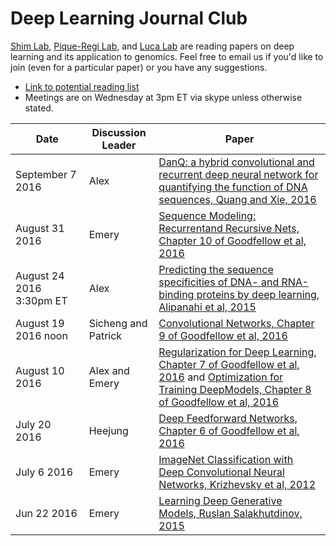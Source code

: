 # Deep Learning Journal Club

[Shim Lab](http://heejungshim.org), [Pique-Regi Lab](http://www.genetics.wayne.edu/faculty/roger-pique-regi), and [Luca Lab](http://www.lucalab.wayne.edu/HOME.html) are reading papers on deep learning and its application to genomics. Feel free to email us if you'd like to join (even for a particular paper) or you have any suggestions.

* [Link to potential reading list](https://docs.google.com/document/d/1HaVtmNYHJ3As_BC5x1VT4T9D_P4OOpqeWRPWlvg18F0/edit?usp=sharing)
* Meetings are on Wednesday at 3pm ET via skype unless otherwise stated.


| Date        | Discussion Leader     | Paper  |
| ------------|-----------------------| ----- |
|September 7 2016 |  Alex              |[DanQ: a hybrid convolutional and recurrent deep neural network for quantifying the function of DNA sequences, Quang and Xie, 2016](http://nar.oxfordjournals.org/content/44/11/e107)|
|August 31 2016 |  Emery                |[Sequence Modeling: Recurrentand Recursive Nets, Chapter 10 of Goodfellow et al, 2016](http://www.deeplearningbook.org/contents/rnn.html)|
|August 24 2016 3:30pm ET |  Alex                |[Predicting the sequence specificities of DNA- and RNA-binding proteins by deep learning,  Alipanahi et al, 2015](http://www.nature.com/nbt/journal/v33/n8/full/nbt.3300.html)|
|August 19 2016 noon |  Sicheng and Patrick                |[Convolutional Networks, Chapter 9 of Goodfellow et al, 2016](http://www.deeplearningbook.org/contents/convnets.html)|
|August 10 2016  |  Alex and Emery                |[Regularization for Deep Learning, Chapter 7 of Goodfellow et al, 2016](http://www.deeplearningbook.org/contents/regularization.html) and [Optimization for Training DeepModels, Chapter 8 of Goodfellow et al, 2016](http://www.deeplearningbook.org/contents/optimization.html)|
|July 20 2016  |  Heejung                |[Deep Feedforward Networks, Chapter 6 of Goodfellow et al, 2016](http://www.deeplearningbook.org/contents/mlp.html)|
|July 6 2016  |  Emery                |[ImageNet Classification with Deep Convolutional Neural Networks, Krizhevsky et al, 2012](http://papers.nips.cc/paper/4824-imagenet-classification-with-deep-convolutional-neural-networks.pdf)|
|Jun 22 2016  |  Emery                |[Learning Deep Generative Models, Ruslan Salakhutdinov, 2015](http://www.cs.toronto.edu/~rsalakhu/papers/annrev.pdf)|
